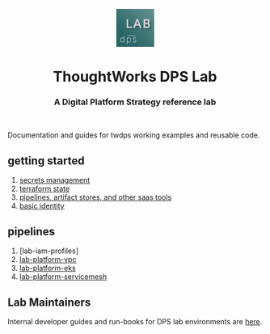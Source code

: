 <div align="center">
	<p>
		<img alt="CircleCI Logo" src="https://github.com/ThoughtWorks-DPS/lab-documentation/blob/master/doc/img/dps-lab.png?sanitize=true" width="75" />
	</p>
  <h1>ThoughtWorks DPS Lab</h1>
  <h3>A Digital Platform Strategy reference lab</h3>
</div>
<br />

Documentation and guides for twdps working examples and reusable code.  

## getting started

1. [secrets management](./doc/secrets-management.md)
1. [terraform state](./doc/terraform-state.md)
1. [pipelines, artifact stores, and other saas tools](./doc/saas.md)
1. [basic identity](./doc/identity.md)

## pipelines

1. [lab-iam-profiles]
1. [lab-platform-vpc](https://github.com/ThoughtWorks-DPS/lab-platform-vpc)
1. [lab-platform-eks](https://github.com/ThoughtWorks-DPS/lab-platform-eks)
1. [lab-platform-servicemesh](https://github.com/ThoughtWorks-DPS/lab-platform-servicemesh)

## Lab Maintainers

Internal developer guides and run-books for DPS lab environments are [here](https://github.com/ThoughtWorks-DPS/documentation-internal).  
